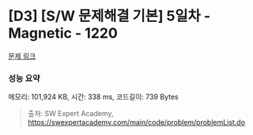 # [D3] [S/W 문제해결 기본] 5일차 - Magnetic - 1220 

[문제 링크](https://swexpertacademy.com/main/code/problem/problemDetail.do?contestProbId=AV14hwZqABsCFAYD) 

### 성능 요약

메모리: 101,924 KB, 시간: 338 ms, 코드길이: 739 Bytes



> 출처: SW Expert Academy, https://swexpertacademy.com/main/code/problem/problemList.do
